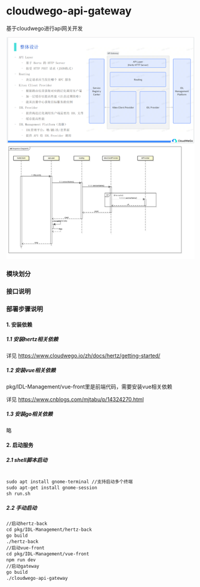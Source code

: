 # cloudwego-api-gateway
基于cloudwego进行api网关开发

![img](pic/framework.png)
![img](pic/sequenceGraph.png)

### 模块划分


### 接口说明


### 部署步骤说明

#### 1. 安装依赖
##### 1.1 安装hertz相关依赖

详见 https://www.cloudwego.io/zh/docs/hertz/getting-started/

##### 1.2 安装vue相关依赖

pkg/IDL-Management/vue-front里是前端代码，需要安装vue相关依赖

详见 https://www.cnblogs.com/mjtabu/p/14324270.html

##### 1.3 安装go相关依赖

略
    

#### 2. 启动服务

##### 2.1 shell脚本启动

```shell

sudo apt install gnome-terminal //支持启动多个终端
sudo apt-get install gnome-session
sh run.sh
```

##### 2.2 手动启动

```shell
//启动hertz-back
cd pkg/IDL-Management/hertz-back
go build
./hertz-back
//启动vue-front
cd pkg/IDL-Management/vue-front
npm run dev
//启动gateway
go build
./cloudwego-api-gateway
```




